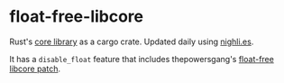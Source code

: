 # float-free-libcore

Rust's [core library](https://doc.rust-lang.org/core/) as a cargo crate. Updated daily using [nighli.es](http://nightli.es).

It has a `disable_float` feature that includes thepowersgang's [float-free libcore patch](https://github.com/thepowersgang/rust-barebones-kernel/blob/master/libcore_nofp.patch).
